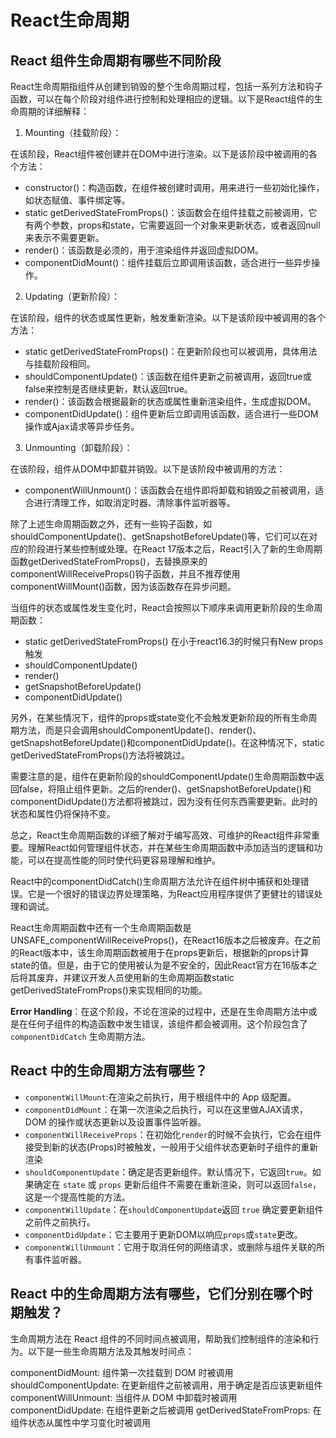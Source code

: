# React生命周期



## React 组件生命周期有哪些不同阶段

React生命周期指组件从创建到销毁的整个生命周期过程，包括一系列方法和钩子函数，可以在每个阶段对组件进行控制和处理相应的逻辑。以下是React组件的生命周期的详细解释：

1. Mounting（挂载阶段）：

在该阶段，React组件被创建并在DOM中进行渲染。以下是该阶段中被调用的各个方法：

- constructor()：构造函数，在组件被创建时调用，用来进行一些初始化操作，如状态赋值、事件绑定等。
- static getDerivedStateFromProps()：该函数会在组件挂载之前被调用，它有两个参数，props和state，它需要返回一个对象来更新状态，或者返回null来表示不需要更新。
- render()：该函数是必须的，用于渲染组件并返回虚拟DOM。
- componentDidMount()：组件挂载后立即调用该函数，适合进行一些异步操作。

2. Updating（更新阶段）：

在该阶段，组件的状态或属性更新，触发重新渲染。以下是该阶段中被调用的各个方法：

- static getDerivedStateFromProps()：在更新阶段也可以被调用，具体用法与挂载阶段相同。
- shouldComponentUpdate()：该函数在组件更新之前被调用，返回true或false来控制是否继续更新，默认返回true。
- render()：该函数会根据最新的状态或属性重新渲染组件，生成虚拟DOM。
- componentDidUpdate()：组件更新后立即调用该函数，适合进行一些DOM操作或Ajax请求等异步任务。

3. Unmounting（卸载阶段）：

在该阶段，组件从DOM中卸载并销毁。以下是该阶段中被调用的方法：

- componentWillUnmount()：该函数会在组件即将卸载和销毁之前被调用，适合进行清理工作，如取消定时器、清除事件监听器等。

除了上述生命周期函数之外，还有一些钩子函数，如shouldComponentUpdate()、getSnapshotBeforeUpdate()等，它们可以在对应的阶段进行某些控制或处理。在React 17版本之后，React引入了新的生命周期函数getDerivedStateFromProps()，去替换原来的componentWillReceiveProps()钩子函数，并且不推荐使用componentWillMount()函数，因为该函数存在异步问题。

当组件的状态或属性发生变化时，React会按照以下顺序来调用更新阶段的生命周期函数：

- static getDerivedStateFromProps() 在小于react16.3的时候只有­New props触发
- shouldComponentUpdate()
- render()
- getSnapshotBeforeUpdate()
- componentDidUpdate()

另外，在某些情况下，组件的props或state变化不会触发更新阶段的所有生命周期方法，而是只会调用shouldComponentUpdate()、render()、getSnapshotBeforeUpdate()和componentDidUpdate()。在这种情况下，static getDerivedStateFromProps()方法将被跳过。

需要注意的是，组件在更新阶段的shouldComponentUpdate()生命周期函数中返回false，将阻止组件更新。之后的render()、getSnapshotBeforeUpdate()和componentDidUpdate()方法都将被跳过，因为没有任何东西需要更新。此时的状态和属性仍将保持不变。

总之，React生命周期函数的详细了解对于编写高效、可维护的React组件非常重要。理解React如何管理组件状态，并在某些生命周期函数中添加适当的逻辑和功能，可以在提高性能的同时使代码更容易理解和维护。

React中的componentDidCatch()生命周期方法允许在组件树中捕获和处理错误。它是一个很好的错误边界处理策略，为React应用程序提供了更健壮的错误处理和调试。

React生命周期函数中还有一个生命周期函数是UNSAFE_componentWillReceiveProps()，在React16版本之后被废弃。在之前的React版本中，该生命周期函数被用于在props更新后，根据新的props计算state的值。但是，由于它的使用被认为是不安全的，因此React官方在16版本之后将其废弃，并建议开发人员使用新的生命周期函数static getDerivedStateFromProps()来实现相同的功能。

**Error Handling**：在这个阶段，不论在渲染的过程中，还是在生命周期方法中或是在任何子组件的构造函数中发生错误，该组件都会被调用。这个阶段包含了 `componentDidCatch` 生命周期方法。

## React 中的生命周期方法有哪些？

- `componentWillMount`:在渲染之前执行，用于根组件中的 App 级配置。
- `componentDidMount`：在第一次渲染之后执行，可以在这里做AJAX请求，DOM 的操作或状态更新以及设置事件监听器。
- `componentWillReceiveProps`：在初始化`render`的时候不会执行，它会在组件接受到新的状态(Props)时被触发，一般用于父组件状态更新时子组件的重新渲染
- `shouldComponentUpdate`：确定是否更新组件。默认情况下，它返回`true`。如果确定在 `state` 或 `props` 更新后组件不需要在重新渲染，则可以返回`false`，这是一个提高性能的方法。
- `componentWillUpdate`：在`shouldComponentUpdate`返回 `true` 确定要更新组件之前件之前执行。
- `componentDidUpdate`：它主要用于更新DOM以响应`props`或`state`更改。
- `componentWillUnmount`：它用于取消任何的网络请求，或删除与组件关联的所有事件监听器。

## React 中的生命周期方法有哪些，它们分别在哪个时期触发？

生命周期方法在 React 组件的不同时间点被调用，帮助我们控制组件的渲染和行为。以下是一些生命周期方法及其触发时间点：

componentDidMount: 组件第一次挂载到 DOM 时被调用
shouldComponentUpdate: 在更新组件之前被调用，用于确定是否应该更新组件
componentWillUnmount: 当组件从 DOM 中卸载时被调用
componentDidUpdate: 在组件更新之后被调用
getDerivedStateFromProps: 在组件状态从属性中学习变化时被调用
